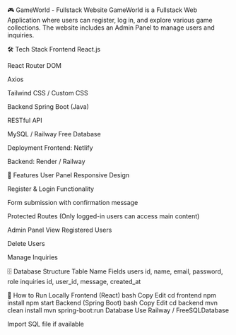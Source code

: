 🎮 GameWorld - Fullstack Website
GameWorld is a Fullstack Web Application where users can register, log in, and explore various game collections.
The website includes an Admin Panel to manage users and inquiries.

🛠️ Tech Stack
Frontend
React.js

React Router DOM

Axios

Tailwind CSS / Custom CSS

Backend
Spring Boot (Java)

RESTful API

MySQL / Railway Free Database

Deployment
Frontend: Netlify

Backend: Render / Railway

🌟 Features
User Panel
Responsive Design

Register & Login Functionality

Form submission with confirmation message

Protected Routes (Only logged-in users can access main content)

Admin Panel
View Registered Users

Delete Users

Manage Inquiries

🗄️ Database Structure
Table Name	Fields
users	id, name, email, password, role
inquiries	id, user_id, message, created_at

🚀 How to Run Locally
Frontend (React)
bash
Copy
Edit
cd frontend
npm install
npm start
Backend (Spring Boot)
bash
Copy
Edit
cd backend
mvn clean install
mvn spring-boot:run
Database
Use Railway / FreeSQLDatabase

Import SQL file if available


